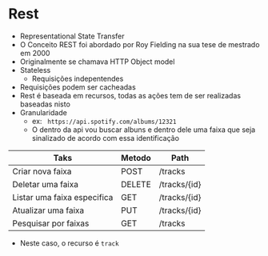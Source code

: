 # Rest


- Representational State Transfer
- O Conceito REST foi abordado por Roy Fielding na sua tese de mestrado em 2000
- Originalmente se chamava HTTP Object model
- Stateless
  - Requisições indepentendes
- Requisições podem ser cacheadas
- Rest é baseada em recursos, todas as ações tem de ser realizadas baseadas nisto
- Granularidade
  - ex: ``` https://api.spotify.com/albums/12321```
  - O dentro da api vou buscar albuns e dentro dele uma faixa que seja sinalizado de acordo com essa identificação

| Taks             | Metodo | Path    |
| ---------------- | ------ | ------- |
| Criar nova faixa | POST   | /tracks |
| Deletar uma faixa| DELETE | /tracks/{id}|
| Listar uma faixa especifica | GET | /tracks/{id}|
| Atualizar uma faixa | PUT | /tracks/{id}|
| Pesquisar por faixas| GET | /tracks |

- Neste caso, o recurso é `track`
 
